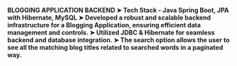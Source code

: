 **BLOGGING APPLICATION BACKEND
➤ Tech Stack - Java Spring Boot, JPA with Hibernate, MySQL
➤ Developed a robust and scalable backend infrastructure for a Blogging Application, ensuring efficient data management and controls. 
➤ Utilized JDBC & Hibernate for seamless backend and database integration.
➤ The search option allows the user to see all the matching blog titles related to searched words in a paginated way.**
